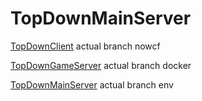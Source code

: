 # TopDownMainServer

[TopDownClient](https://github.com/kyrillWhite/TopDownClient)
actual branch nowcf


[TopDownGameServer](https://github.com/kovila77/TopDownGameServer)
actual branch docker


[TopDownMainServer](https://github.com/kovila77/TopDownMainServer)
actual branch env
